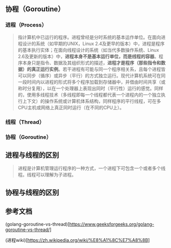## 协程（Goroutine）
### 进程（Process）
> 指计算机中已运行的程序。进程曾经是分时系统的基本运作单位。在面向进程设计的系统（如早期的UNIX，Linux 2.4及更早的版本）中，进程是程序的基本执行实体；在面向线程设计的系统（如当代多数操作系统、Linux 2.6及更新的版本）中，**进程本身不是基本运行单位，而是线程的容器**。程序本身只是指令、数据及其组织形式的描述，**进程才是程序（那些指令和数据）的真正运行实例**。若干进程有可能与同一个程序相关系，且每个进程皆可以同步（循序）或异步（平行）的方式独立运行。现代计算机系统可在同一段时间内以进程的形式将多个程序加载到存储器中，并借由时间共享（或称时分复用），以在一个处理器上表现出同时（平行性）运行的感觉。同样的，使用多线程技术（多线程即每一个线程都代表一个进程内的一个独立执行上下文）的操作系统或计算机体系结构，同样程序的平行线程，可在多CPU主机或网络上真正同时运行（在不同的CPU上）。
### 线程（Thread）
>
### 协程（Goroutine）
> 
## 进程与线程的区别
> 进程是计算机管理运行程序的一种方式，一个进程下可包含一个或者多个线程。线程可以理解为子进程。
## 协程与线程的区别
## 参考文档
(golang-goroutine-vs-thread)[https://www.geeksforgeeks.org/golang-goroutine-vs-thread/]

(进程wiki)[https://zh.wikipedia.org/wiki/%E8%A1%8C%E7%A8%8B]
